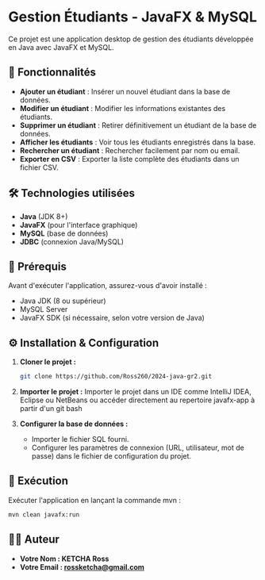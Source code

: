 # Gestion Étudiants - JavaFX & MySQL

Ce projet est une application desktop de gestion des étudiants développée en Java avec JavaFX et MySQL.

## 🚀 Fonctionnalités

- **Ajouter un étudiant** : Insérer un nouvel étudiant dans la base de données.
- **Modifier un étudiant** : Modifier les informations existantes des étudiants.
- **Supprimer un étudiant** : Retirer définitivement un étudiant de la base de données.
- **Afficher les étudiants** : Voir tous les étudiants enregistrés dans la base.
- **Rechercher un étudiant** : Rechercher facilement par nom ou email.
- **Exporter en CSV** : Exporter la liste complète des étudiants dans un fichier CSV.

## 🛠 Technologies utilisées

- **Java** (JDK 8+)
- **JavaFX** (pour l'interface graphique)
- **MySQL** (base de données)
- **JDBC** (connexion Java/MySQL)

## 📌 Prérequis

Avant d'exécuter l'application, assurez-vous d'avoir installé :

- Java JDK (8 ou supérieur)
- MySQL Server
- JavaFX SDK (si nécessaire, selon votre version de Java)

## ⚙ Installation & Configuration

1. **Cloner le projet :**
   ```bash
   git clone https://github.com/Ross260/2024-java-gr2.git
   ```

2. **Importer le projet :**
   Importer le projet dans un IDE comme IntelliJ IDEA, Eclipse ou NetBeans ou accéder directement au repertoire javafx-app à partir d'un git bash

3. **Configurer la base de données :**
   - Importer le fichier SQL fourni.
   - Configurer les paramètres de connexion (URL, utilisateur, mot de passe) dans le fichier de configuration du projet.

## 🚦 Exécution

Exécuter l'application en lançant la commande mvn :
```bash
mvn clean javafx:run
```


## 👨‍💻 Auteur

- **Votre Nom : KETCHA Ross**  
- **Votre Email : rossketcha@gmail.com**  


